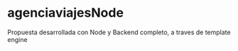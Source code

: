 # agenciaviajesNode
Propuesta desarrollada con Node y Backend completo, a traves de template engine
